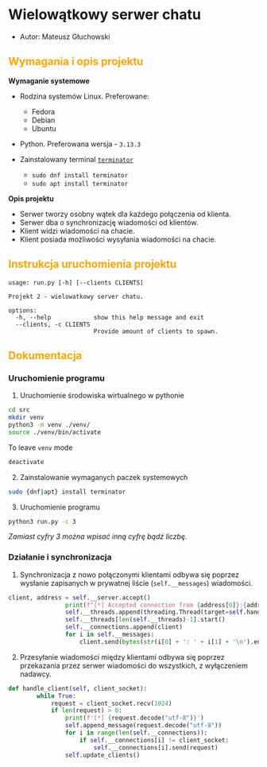 # Wielowątkowy serwer chatu
- Autor: Mateusz Głuchowski

## <font color='orange'>Wymagania i opis projektu</font>
**Wymaganie systemowe**
- Rodzina systemów Linux. Preferowane:
    - Fedora
    - Debian
    - Ubuntu

- Python. Preferowana wersja - `3.13.3`
- Zainstalowany terminal [`terminator`](https://gnome-terminator.readthedocs.io) 
    - `sudo dnf install terminator`
    - `sudo apt install terminator`


**Opis projektu**
- Serwer tworzy osobny wątek dla każdego połączenia od klienta.
- Serwer dba o synchronizację wiadomości od klientów.
- Klient widzi wiadomości na chacie.
- Klient posiada możliwości wysyłania wiadomości na chacie.


## <font color='orange'>Instrukcja uruchomienia projektu</font>
```
usage: run.py [-h] [--clients CLIENTS]

Projekt 2 - wielowatkowy server chatu.

options:
  -h, --help            show this help message and exit
  --clients, -c CLIENTS
                        Provide amount of clients to spawn.
```

## <font color='orange'>Dokumentacja</font>
### Uruchomienie programu
1. Uruchomienie środowiska wirtualnego w pythonie
```bash
cd src
mkdir venv
python3 -m venv ./venv/
source ./venv/bin/activate
```

To leave `venv` mode
```bash
deactivate
```


2. Zainstalowanie wymaganych paczek systemowych
```bash
sudo {dnf|apt} install terminator
```

3. Uruchomienie programu
```bash
python3 run.py -c 3
```
*Zamiast cyfry 3 można wpisać inną cyfrę bądź liczbę.*

### Działanie i synchronizacja
1. Synchronizacja z nowo połączonymi klientami odbywa się poprzez wysłanie zapisanych w prywatnej liście (`self.__messages`) wiadomości.

```py
client, address = self.__server.accept()
                print(f"[*] Accepted connection from {address[0]}:{address[1]}")
                self.__threads.append(threading.Thread(target=self.handle_client, args=(client, )))
                self.__threads[len(self.__threads)-1].start()
                self.__connections.append(client)
                for i in self.__messages:
                    client.send(bytes(str(i[0] + ': ' + i[1] + '\n').encode("utf-8")))
```

2. Przesyłanie wiadomości między klientami odbywa się poprzez przekazania przez serwer wiadomości do wszystkich, z wyłączeniem nadawcy. 

```py
def handle_client(self, client_socket):
        while True:
            request = client_socket.recv(1024)
            if len(request) > 0:
                print(f'[*] {request.decode("utf-8")}')
                self.append_message(request.decode("utf-8"))
                for i in range(len(self.__connections)):
                    if self.__connections[i] != client_socket:
                        self.__connections[i].send(request)
                self.update_clients()
```